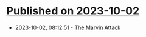 # [Published on 2023-10-02](index.md)

* [2023-10-02, 08:12:51](https://lobste.rs/s/m8ih8d/marvin_attack) - [The Marvin Attack](https://people.redhat.com/~hkario/marvin/)

